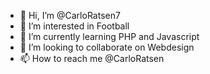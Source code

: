 - 👋 Hi, I’m @CarloRatsen7
- 👀 I’m interested in Football
- 🌱 I’m currently learning PHP and Javascript
- 💞️ I’m looking to collaborate on Webdesign
- 📫 How to reach me @CarloRatsen

<!---
CarloRatsen7/CarloRatsen7 is a ✨ special ✨ repository because its `README.md` (this file) appears on your GitHub profile.
You can click the Preview link to take a look at your changes.
--->
